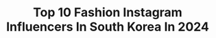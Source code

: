 ---
title: Top 10 Fashion Instagram Influencers In South Korea In 2024
description: >-
  Find top fashion Instagram influencers in South Korea in 2024. Most popular hashtags: #makeup #beauty #illustrator.
platform: Instagram
hits: 201
text_top: See the best Instagram influencers on inBeat.
text_bottom: Our search engine has 201 Instagram influencers like this in South Korea for you to pitch.
profiles:
  - username: "celinelingye"
    fullname: >-
      Celine Ng
    bio: >-
      ♡ fashion | travel | lifestyle 𐙚₊ freelance model / talent 📍KUL (*ᴗ͈ˬᴗ͈)ꕤ*.ﾟ
    location: "South Korea"
    followers: 16138
    engagement: 377
    commentsToLikes: 0.016206
    id: ck0vz39kw72nk0i197i8xabyc
    verified: false
    hashtags: "#thrift, #outfitideas, #thrifting, #outfitpost"
  - username: "jaesukkim"
    fullname: >-
      Illustrating Susu Girls
    bio: >-
      SEOUL/SINGAPORE/SYDNEY-BASED FASHION ILLUSTRATOR, CONTENT & ART DIRECTOR - In 🇰🇷 📧: jskillustration@gmail.com
    location: "South Korea"
    followers: 355418
    engagement: 360
    commentsToLikes: 0.018258
    id: ck0tyw94xobs50i199wiue7gl
    verified: true
    hashtags: "#fashionillustrated, #beauty, #fashionillustration, #susugirls"
  - username: "queenarths"
    fullname: >-
      queen hyuarthasea balkies ✿
    bio: >-
      fashion, beauty & life diary 💌 @lovartha.id brand/campaign : +62 811-1221-936 (dina) olshops : +62 813-6659-8705 / DM
    location: "South Korea"
    followers: 154351
    engagement: 279
    commentsToLikes: 0.013540
    id: ckaovglph4jrr0i78wig4kcbh
    verified: false
    hashtags: "#queenyinseoul, #dumps, #rayabersamauv"
  - username: "bad__yoyo"
    fullname: >-
      YOYO
    bio: >-
      Beauty | Fashion | Wellness
    location: "South Korea"
    followers: 72870
    engagement: 114
    commentsToLikes: 0.011272
    id: ck5zns74np1yt0i145d4yw223
    verified: false
    hashtags: "#dazedayztrip, #premiervillagephuquocresort, #dazedayz, #15"
  - username: "bonnygirl_"
    fullname: >-
      보니
    bio: >-
      #beauty #fashion #lifestyle mirang1227@naver.com or dm
    location: "South Korea"
    followers: 74909
    engagement: 109
    commentsToLikes: 0.014991
    id: ck14jz747mwrw0i19i4uvr5lh
    verified: false
    hashtags: "#ott, #gladgangnamcoexcenter, #hotelinseoul, #hotelingangnam"
  - username: "hsh_91"
    fullname: >-
      Hwang Seung Ho
    bio: >-
      😍 #Fashion / #camping / #whisky / #interior 📩 hsh__91@naver.com ⛺️ @camper.hsh
    location: "South Korea"
    followers: 74648
    engagement: 99
    commentsToLikes: 0.015350
    id: ckapc211n25zd0i78hlujl6gb
    verified: false
    hashtags: "#meetdenmark, #dailylook, #lg, #fold4"
  - username: "yayazahir"
    fullname: >-
      Yaya
    bio: >-
      Sometimes I do fashion & beauty contents, Weekly I host for TV, but Most of the time I create @asly.official
    location: "South Korea"
    followers: 278280
    engagement: 95
    commentsToLikes: 0.015480
    id: ck0w5fnbs3evv0i1976stu68d
    verified: true
    hashtags: "#gentlemonsterxjennie, #makeupdecodedmy, #makeupdecoded, #makeup"
  - username: "gyuri_pp"
    fullname: >-
      GYURI PARK 박규리
    bio: >-
      Travel / Fashion / Life work @xxuri_style gyuripp59@gmail.com
    location: "South Korea"
    followers: 61942
    engagement: 46
    commentsToLikes: 0.008299
    id: ck5zns8nfp21b0i14893ercj0
    verified: false
    hashtags: "#wpremiere, #dolcegabbana, #whatsinmymarc, #pony"
  - username: "sontaeyoung_official"
    fullname: >-
      Son taeyoung 손태영(actress)
    bio: >-
      #lifestyle#fashion #show#actress #model#instadaily#ootd#mom#newjersey#newyork#DM(X)
    location: "South Korea"
    followers: 192943
    engagement: 46
    commentsToLikes: 0.006099
    id: ckapcao1d31wn0i78519a6pge
    verified: true
    hashtags: "#llmu, #davidhkochtheater, #youtube, #ai"
  - username: "jiyoungkim6364"
    fullname: >-
      김지영
    bio: >-
      Lifestyle Creator Living in Art, Fashion & Love Former <Vogue Korea> Digital Director Contact: jiyoung6364@gmail.com 📍Seoul, Korea
    location: "South Korea"
    followers: 108035
    engagement: 42
    commentsToLikes: 0.009142
    id: ck0ub7zv2dx5l0i19fzgjqf0x
    verified: false
    hashtags: "#panachefine, #thecreamthatworks, #augustinusbader, #ab"
---